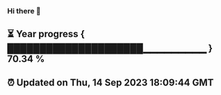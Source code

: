 ### Hi there 👋
⏳ Year progress { █████████████████████▁▁▁▁▁▁▁▁▁ } 70.34 %
---
⏰ Updated on Thu, 14 Sep 2023 18:09:44 GMT
---
